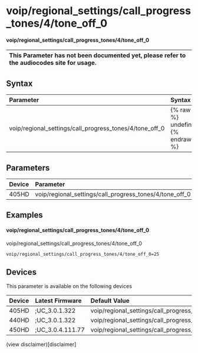 ﻿---
description: voip/regional_settings/call_progress_tones/4/tone_off_0
search:
    keywords: ['voip','regional_settings','call_progress_tones','4','tone_off_0']
---

# voip/regional_settings/call_progress_tones/4/tone_off_0

#### voip/regional_settings/call_progress_tones/4/tone_off_0


| This Parameter has not been documented yet, please refer to the audiocodes site for usage.  |
| :--- |

## Syntax
| Parameter | Syntax |
| :--- | :--- |
|voip/regional_settings/call_progress_tones/4/tone_off_0 | {% raw %} undefined {% endraw %} |

## Parameters
|Device|Parameter|value|Description|
|:---|:---|:---|:---|
| 405HD | voip/regional_settings/call_progress_tones/4/tone_off_0 |  |  |

## Examples
#### voip/regional_settings/call_progress_tones/4/tone_off_0

voip/regional_settings/call_progress_tones/4/tone_off_0

```
voip/regional_settings/call_progress_tones/4/tone_off_0=25
```

## Devices
This parameter is available on the following devices

| Device | Latest Firmware | Default Value |
|:---|:---|:---|
| 405HD | ;UC_3.0.1.322 | voip/regional_settings/call_progress_tones/4/tone_off_0=25 
| 440HD | ;UC_3.0.1.322 | voip/regional_settings/call_progress_tones/4/tone_off_0=25 
| 450HD | ;UC_3.0.4.111.77 | voip/regional_settings/call_progress_tones/4/tone_off_0=25 

(view disclaimer)[disclaimer]
